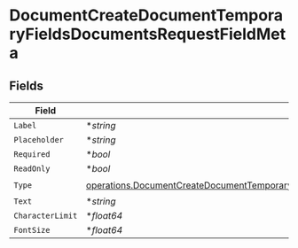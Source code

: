 # DocumentCreateDocumentTemporaryFieldsDocumentsRequestFieldMeta


## Fields

| Field                                                                                                                                                                                                                      | Type                                                                                                                                                                                                                       | Required                                                                                                                                                                                                                   | Description                                                                                                                                                                                                                |
| -------------------------------------------------------------------------------------------------------------------------------------------------------------------------------------------------------------------------- | -------------------------------------------------------------------------------------------------------------------------------------------------------------------------------------------------------------------------- | -------------------------------------------------------------------------------------------------------------------------------------------------------------------------------------------------------------------------- | -------------------------------------------------------------------------------------------------------------------------------------------------------------------------------------------------------------------------- |
| `Label`                                                                                                                                                                                                                    | **string*                                                                                                                                                                                                                  | :heavy_minus_sign:                                                                                                                                                                                                         | N/A                                                                                                                                                                                                                        |
| `Placeholder`                                                                                                                                                                                                              | **string*                                                                                                                                                                                                                  | :heavy_minus_sign:                                                                                                                                                                                                         | N/A                                                                                                                                                                                                                        |
| `Required`                                                                                                                                                                                                                 | **bool*                                                                                                                                                                                                                    | :heavy_minus_sign:                                                                                                                                                                                                         | N/A                                                                                                                                                                                                                        |
| `ReadOnly`                                                                                                                                                                                                                 | **bool*                                                                                                                                                                                                                    | :heavy_minus_sign:                                                                                                                                                                                                         | N/A                                                                                                                                                                                                                        |
| `Type`                                                                                                                                                                                                                     | [operations.DocumentCreateDocumentTemporaryFieldsDocumentsRequestRequestBodyRecipients7FieldMetaType](../../models/operations/documentcreatedocumenttemporaryfieldsdocumentsrequestrequestbodyrecipients7fieldmetatype.md) | :heavy_check_mark:                                                                                                                                                                                                         | N/A                                                                                                                                                                                                                        |
| `Text`                                                                                                                                                                                                                     | **string*                                                                                                                                                                                                                  | :heavy_minus_sign:                                                                                                                                                                                                         | N/A                                                                                                                                                                                                                        |
| `CharacterLimit`                                                                                                                                                                                                           | **float64*                                                                                                                                                                                                                 | :heavy_minus_sign:                                                                                                                                                                                                         | N/A                                                                                                                                                                                                                        |
| `FontSize`                                                                                                                                                                                                                 | **float64*                                                                                                                                                                                                                 | :heavy_minus_sign:                                                                                                                                                                                                         | N/A                                                                                                                                                                                                                        |